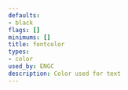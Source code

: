 ```yaml
---
defaults:
- black
flags: []
minimums: []
title: fontcolor
types:
- color
used_by: ENGC
description: Color used for text
---
```

